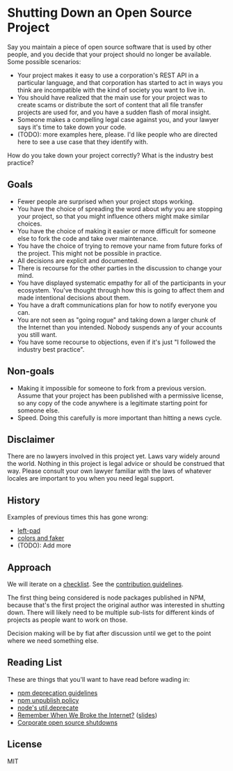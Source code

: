 # Shutting Down an Open Source Project

Say you maintain a piece of open source software that is used by other people,
and you decide that your project should no longer be available.  Some possible
scenarios:

- Your project makes it easy to use a corporation's REST API in a particular
  language, and that corporation has started to act in ways you think are
  incompatible with the kind of society you want to live in.
- You should have realized that the main use for your project was to create
  scams or distribute the sort of content that all file transfer projects are
  used for, and you have a sudden flash of moral insight.
- Someone makes a compelling legal case against you, and your lawyer says it's
  time to take down your code.
- (TODO): more examples here, please.  I'd like people who are directed here
  to see a use case that they identify with.

How do you take down your project correctly?  What is the industry best
practice?

## Goals

- Fewer people are surprised when your project stops working.
- You have the choice of spreading the word about *why* you are
  stopping your project, so that you might influence others might make similar
  choices.
- You have the choice of making it easier or more difficult for someone else
  to fork the code and take over maintenance.
- You have the choice of trying to remove your name from future forks of the
  project.  This might not be possible in practice.
- All decisions are explicit and documented.
- There is recourse for the other parties in the discussion to change your
  mind.
- You have displayed systematic empathy for all of the participants in your
  ecosystem.  You've thought through how this is going to affect them and made
  intentional decisions about them.
- You have a draft communications plan for how to notify everyone you can.
- You are not seen as "going rogue" and taking down a larger chunk of the
  Internet than you intended.  Nobody suspends any of your accounts you still
  want.
- You have some recourse to objections, even if it's just "I followed the
  industry best practice".  

## Non-goals

- Making it impossible for someone to fork from a previous version.  Assume
  that your project has been published with a permissive license, so any copy
  of the code anywhere is a legitimate starting point for someone else.
- Speed.  Doing this carefully is more important than hitting a news cycle.

## Disclaimer

There are no lawyers involved in this project yet.  Laws vary widely around
the world.  Nothing in this project is legal advice or should be construed
that way.  Please consult your own lawyer familiar with the laws of whatever
locales are important to you when you need legal support.

## History

Examples of previous times this has gone wrong:

- [left-pad](https://qz.com/646467/how-one-programmer-broke-the-internet-by-deleting-a-tiny-piece-of-code)
- [colors and faker](https://www.bleepingcomputer.com/news/security/dev-corrupts-npm-libs-colors-and-faker-breaking-thousands-of-apps/)
- (TODO): Add more

## Approach

We will iterate on a [checklist](shutdown-steps.md).  See the
[contribution guidelines](CONTRIBUTING.md).  

The first thing being considered is node packages published in NPM, because
that's the first project the original author was interested in shutting down.
There will likely need to be multiple sub-lists for different kinds of
projects as people want to work on those.

Decision making will be by fiat after discussion until we get to the point
where we need something else.

## Reading List

These are things that you'll want to have read before wading in:

- [npm deprecation guidelines](https://docs.npmjs.com/deprecating-and-undeprecating-packages-or-package-versions)
- [npm unpublish policy](https://docs.npmjs.com/policies/unpublish)
- [node's util.deprecate](https://nodejs.org/dist/latest-v19.x/docs/api/util.html#utildeprecatefn-msg-code)
- [Remember When We Broke the Internet?](https://www.youtube.com/watch?v=uvdzTD6ZAlY) ([slides](https://docs.google.com/presentation/d/1JWzE92jykf7PwMFFCwzr4ok8A2bwKv8yHXvZ2uGy0bs/edit#slide=id.gf71d39d4d6_0_0))
- [Corporate open source shutdowns](https://github.com/todogroup/guides/blob/master/shutting-down-an-open-source-project.md#killing-a-project-outright)

## License

MIT
